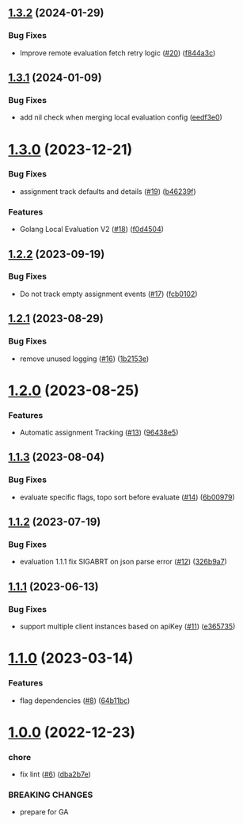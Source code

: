 ## [1.3.2](https://github.com/amplitude/experiment-go-server/compare/v1.3.1...v1.3.2) (2024-01-29)


### Bug Fixes

* Improve remote evaluation fetch retry logic ([#20](https://github.com/amplitude/experiment-go-server/issues/20)) ([f844a3c](https://github.com/amplitude/experiment-go-server/commit/f844a3c2b1a3358256516708a6b3e1c3b52a1f09))

## [1.3.1](https://github.com/amplitude/experiment-go-server/compare/v1.3.0...v1.3.1) (2024-01-09)


### Bug Fixes

* add nil check when merging local evaluation config ([eedf3e0](https://github.com/amplitude/experiment-go-server/commit/eedf3e0914916901fbd382ba5c9a12807f9e8962))

# [1.3.0](https://github.com/amplitude/experiment-go-server/compare/v1.2.2...v1.3.0) (2023-12-21)


### Bug Fixes

* assignment track defaults and details ([#19](https://github.com/amplitude/experiment-go-server/issues/19)) ([b46239f](https://github.com/amplitude/experiment-go-server/commit/b46239f94b1abfe1e9bcbe5f37acd7b77e70fb55))


### Features

* Golang Local Evaluation V2 ([#18](https://github.com/amplitude/experiment-go-server/issues/18)) ([f0d4504](https://github.com/amplitude/experiment-go-server/commit/f0d4504fb2099287ad5f579630aaaf74b060055d))

## [1.2.2](https://github.com/amplitude/experiment-go-server/compare/v1.2.1...v1.2.2) (2023-09-19)


### Bug Fixes

* Do not track empty assignment events ([#17](https://github.com/amplitude/experiment-go-server/issues/17)) ([fcb0102](https://github.com/amplitude/experiment-go-server/commit/fcb01021f7cf6e86d40f32ec542c0508f1d5efec))

## [1.2.1](https://github.com/amplitude/experiment-go-server/compare/v1.2.0...v1.2.1) (2023-08-29)


### Bug Fixes

* remove unused logging ([#16](https://github.com/amplitude/experiment-go-server/issues/16)) ([1b2153e](https://github.com/amplitude/experiment-go-server/commit/1b2153ee4cd0c2d68be8f5c51c5f9e658a7840b0))

# [1.2.0](https://github.com/amplitude/experiment-go-server/compare/v1.1.3...v1.2.0) (2023-08-25)


### Features

* Automatic assignment Tracking ([#13](https://github.com/amplitude/experiment-go-server/issues/13)) ([96438e5](https://github.com/amplitude/experiment-go-server/commit/96438e5ac0fc091ea322aec02a4058829c859cc2))

## [1.1.3](https://github.com/amplitude/experiment-go-server/compare/v1.1.2...v1.1.3) (2023-08-04)


### Bug Fixes

* evaluate specific flags, topo sort before evaluate ([#14](https://github.com/amplitude/experiment-go-server/issues/14)) ([6b00979](https://github.com/amplitude/experiment-go-server/commit/6b00979857a5bf772d097d838aa581bd3b324eec))

## [1.1.2](https://github.com/amplitude/experiment-go-server/compare/v1.1.1...v1.1.2) (2023-07-19)


### Bug Fixes

* evaluation 1.1.1 fix SIGABRT on json parse error ([#12](https://github.com/amplitude/experiment-go-server/issues/12)) ([326b9a7](https://github.com/amplitude/experiment-go-server/commit/326b9a77e481fadacc17e61e281ef51733eabd3d))

## [1.1.1](https://github.com/amplitude/experiment-go-server/compare/v1.1.0...v1.1.1) (2023-06-13)


### Bug Fixes

* support multiple client instances based on apiKey ([#11](https://github.com/amplitude/experiment-go-server/issues/11)) ([e365735](https://github.com/amplitude/experiment-go-server/commit/e36573555bd672f778607969cb592dcb76a8d368))

# [1.1.0](https://github.com/amplitude/experiment-go-server/compare/v1.0.0...v1.1.0) (2023-03-14)


### Features

* flag dependencies ([#8](https://github.com/amplitude/experiment-go-server/issues/8)) ([64b11bc](https://github.com/amplitude/experiment-go-server/commit/64b11bc1e657d3b2c9ee4e8a0a33132de73b8455))

# [1.0.0](https://github.com/amplitude/experiment-go-server/compare/v0.6.0...v1.0.0) (2022-12-23)


### chore

* fix lint ([#6](https://github.com/amplitude/experiment-go-server/issues/6)) ([dba2b7e](https://github.com/amplitude/experiment-go-server/commit/dba2b7e042a565a286bf902f2adccff43f9c0afe))


### BREAKING CHANGES

* prepare for GA
